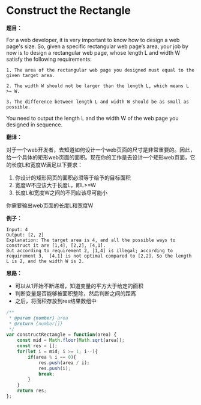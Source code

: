 # Construct the Rectangle

**题目：**

For a web developer, it is very important to know how to design a web page's size. So, given a specific rectangular web page’s area, your job by now is to design a rectangular web page, whose length L and width W satisfy the following requirements:

```
1. The area of the rectangular web page you designed must equal to the given target area.

2. The width W should not be larger than the length L, which means L >= W.

3. The difference between length L and width W should be as small as possible.

```

You need to output the length L and the width W of the web page you designed in sequence.

**翻译：**

对于一个web开发者，去知道如何设计一个web页面的尺寸是非常重要的。因此，给一个具体的矩形web页面的面积。现在你的工作是去设计一个矩形web页面，它的长度L和宽度W满足以下要求：

1. 你设计的矩形网页的面积必须等于给予的目标面积
2. 宽度W不应该大于长度L，即L>=W
3. 长度L和宽度W之间的不同应该尽可能小

你需要输出web页面的长度L和宽度W

**例子：**

```
Input: 4
Output: [2, 2]
Explanation: The target area is 4, and all the possible ways to construct it are [1,4], [2,2], [4,1]. 
But according to requirement 2, [1,4] is illegal; according to requirement 3,  [4,1] is not optimal compared to [2,2]. So the length L is 2, and the width W is 2.
```

**思路：**

* 可以从1开始不断递增，知道变量的平方大于给定的面积
* 判断变量是否能够被面积整除，然后判断之间的距离
* 之后，将面积存放到res结果数组中

```javascript
/**
 * @param {number} area
 * @return {number[]}
 */
var constructRectangle = function(area) {
    const mid = Math.floor(Math.sqrt(area));
    const res = [];
    for(let i = mid; i >= 1; i--){
        if(area % i == 0){
            res.push(area / i);
            res.push(i);
            break;
        }
    }
    return res;
};
```

